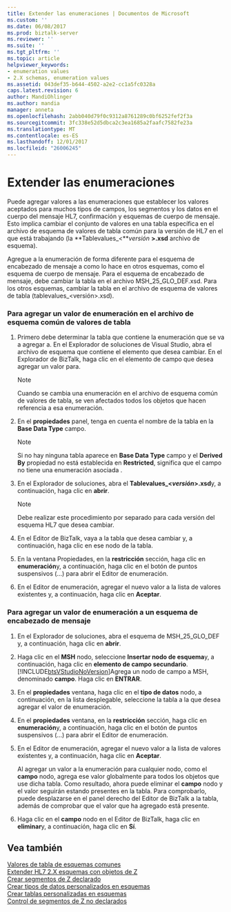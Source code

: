 ```yaml
---
title: Extender las enumeraciones | Documentos de Microsoft
ms.custom: ''
ms.date: 06/08/2017
ms.prod: biztalk-server
ms.reviewer: ''
ms.suite: ''
ms.tgt_pltfrm: ''
ms.topic: article
helpviewer_keywords:
- enumeration values
- 2.X schemas, enumeration values
ms.assetid: 043def35-b644-4502-a2e2-cc1a5fc0328a
caps.latest.revision: 6
author: MandiOhlinger
ms.author: mandia
manager: anneta
ms.openlocfilehash: 2abb040d79f0c9312a8761289c0bf6252fef2f3a
ms.sourcegitcommit: 3fc338e52d5dbca2c3ea1685a2faafc7582fe23a
ms.translationtype: MT
ms.contentlocale: es-ES
ms.lasthandoff: 12/01/2017
ms.locfileid: "26006245"
---
```

# <a name="extending-enumerations"></a>Extender las enumeraciones
Puede agregar valores a las enumeraciones que establecer los valores aceptados para muchos tipos de campos, los segmentos y los datos en el cuerpo del mensaje HL7, confirmación y esquemas de cuerpo de mensaje. Esto implica cambiar el conjunto de valores en una tabla específica en el archivo de esquema de valores de tabla común para la versión de HL7 en el que está trabajando (la **Tablevalues_\<***versión*  **\>.xsd** archivo de esquema).  
  
 Agregue a la enumeración de forma diferente para el esquema de encabezado de mensaje a como lo hace en otros esquemas, como el esquema de cuerpo de mensaje. Para el esquema de encabezado de mensaje, debe cambiar la tabla en el archivo MSH_25_GLO_DEF.xsd. Para los otros esquemas, cambiar la tabla en el archivo de esquema de valores de tabla (tablevalues_\<versión\>.xsd).  
  
### <a name="to-add-an-enumeration-value-to-the-table-values-common-schema-file"></a>Para agregar un valor de enumeración en el archivo de esquema común de valores de tabla  
  
1.  Primero debe determinar la tabla que contiene la enumeración que se va a agregar a. En el Explorador de soluciones de Visual Studio, abra el archivo de esquema que contiene el elemento que desea cambiar. En el Explorador de BizTalk, haga clic en el elemento de campo que desea agregar un valor para.  
  
    > [!NOTE]
    >  Cuando se cambia una enumeración en el archivo de esquema común de valores de tabla, se ven afectados todos los objetos que hacen referencia a esa enumeración.  
  
2.  En el **propiedades** panel, tenga en cuenta el nombre de la tabla en la **Base Data Type** campo.  
  
    > [!NOTE]
    >  Si no hay ninguna tabla aparece en **Base Data Type** campo y el **Derived By** propiedad no está establecida en **Restricted**, significa que el campo no tiene una enumeración asociada .  
  
3.  En el Explorador de soluciones, abra el **Tablevalues_\<***versión***\>.xsd**y, a continuación, haga clic en **abrir**.  
  
    > [!NOTE]
    >  Debe realizar este procedimiento por separado para cada versión del esquema HL7 que desea cambiar.  
  
4.  En el Editor de BizTalk, vaya a la tabla que desea cambiar y, a continuación, haga clic en ese nodo de la tabla.  
  
5.  En la ventana Propiedades, en la **restricción** sección, haga clic en **enumeración**y, a continuación, haga clic en el botón de puntos suspensivos (...) para abrir el Editor de enumeración.  
  
6.  En el Editor de enumeración, agregar el nuevo valor a la lista de valores existentes y, a continuación, haga clic en **Aceptar**.  
  
### <a name="to-add-an-enumeration-value-to-a-message-header-schema"></a>Para agregar un valor de enumeración a un esquema de encabezado de mensaje  
  
1.  En el Explorador de soluciones, abra el esquema de MSH_25_GLO_DEF y, a continuación, haga clic en **abrir**.  
  
2.  Haga clic en el **MSH** nodo, seleccione **Insertar nodo de esquema**y, a continuación, haga clic en **elemento de campo secundario**. [!INCLUDE[btsVStudioNoVersion](../../includes/btsvstudionoversion-md.md)]Agrega un nodo de campo a MSH, denominado **campo**. Haga clic en **ENTRAR**.  
  
3.  En el **propiedades** ventana, haga clic en el **tipo de datos** nodo, a continuación, en la lista desplegable, seleccione la tabla a la que desea agregar el valor de enumeración.  
  
4.  En el **propiedades** ventana, en la **restricción** sección, haga clic en **enumeración**y, a continuación, haga clic en el botón de puntos suspensivos (...) para abrir el Editor de enumeración.  
  
5.  En el Editor de enumeración, agregar el nuevo valor a la lista de valores existentes y, a continuación, haga clic en **Aceptar**.  
  
     Al agregar un valor a la enumeración para cualquier nodo, como el **campo** nodo, agrega ese valor globalmente para todos los objetos que use dicha tabla. Como resultado, ahora puede eliminar el **campo** nodo y el valor seguirán estando presentes en la tabla. Para comprobarlo, puede desplazarse en el panel derecho del Editor de BizTalk a la tabla, además de comprobar que el valor que ha agregado está presente.  
  
6.  Haga clic en el **campo** nodo en el Editor de BizTalk, haga clic en **eliminar**y, a continuación, haga clic en **Sí**.  
  
## <a name="see-also"></a>Vea también  
 [Valores de tabla de esquemas comunes](../../adapters-and-accelerators/accelerator-hl7/table-values-common-schemas.md)   
 [Extender HL7 2.X esquemas con objetos de Z](../../adapters-and-accelerators/accelerator-hl7/extending-hl7-2-x-schemas-with-z-objects.md)   
 [Crear segmentos de Z declarado](../../adapters-and-accelerators/accelerator-hl7/creating-declared-z-segments.md)   
 [Crear tipos de datos personalizados en esquemas](../../adapters-and-accelerators/accelerator-hl7/creating-custom-data-types-in-schemas.md)   
 [Crear tablas personalizadas en esquemas](../../adapters-and-accelerators/accelerator-hl7/creating-custom-tables-in-schemas.md)   
 [Control de segmentos de Z no declarados](../../adapters-and-accelerators/accelerator-hl7/handling-undeclared-z-segments.md)